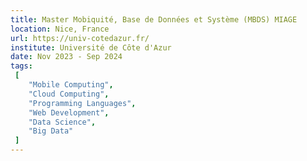 ```yaml
---
title: Master Mobiquité, Base de Données et Système (MBDS) MIAGE
location: Nice, France
url: https://univ-cotedazur.fr/
institute: Université de Côte d'Azur
date: Nov 2023 - Sep 2024
tags:
 [
    "Mobile Computing",
    "Cloud Computing",
    "Programming Languages",
    "Web Development",
    "Data Science",
    "Big Data"
 ]
---
```

